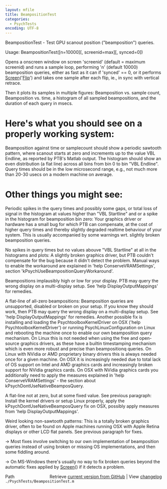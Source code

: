 ```yaml
---
layout: mfile
title: BeampositionTest
categories:
  - PsychTests
encoding: UTF-8
---
```


BeampositionTest - Test GPU scanout position ("beamposition") queries.

Usage: BeampositionTest([n=10000][, screenid=max][, synced=0])

Opens a onscreen window on screen 'screenid' (default = maximum screenid)
and runs a sample loop, performing 'n' (default 10000) beamposition
queries, either as fast as it can if 'synced' == 0, or it performs
[Screen](/docs/Screen)('[Flip](/docs/Flip)') and takes one sample after each flip, ie., in sync with
vertical retrace.

Then it plots its samples in multiple figures:
Beamposition vs. sample count, Beamposition vs. time, a histogram of all
sampled beampositions, and the duration of each query in msecs.

# Here's what you should see on a properly working system:

Beamposition against time or samplecount should show a periodic sawtooth pattern,
where scanout starts at zero and increments up to the value VBL Endline,
as reported by PTB's Matlab output. The histogram should show an even
distribution (a flat line) across all bins from bin 0 to bin "VBL
Endline". Query times should be in the low microsecond range, e.g.,
not much more than 20-30 usecs on a modern machine on average.

# Other things you might see:

Periodic spikes in the query times and possibly some gaps, or total loss
of signal in the histogram at values higher than "VBL Startline" and or a
spike in the histogram for beamposition bin zero: Your graphics driver or
hardware has a small bug for which PTB can compensate, at the cost of
higher query times and thereby slightly degraded realtime behaviour of
your system. This is usually accompanied by some warnings wrt. slightly
broken beamposition queries.

No spikes in query times but no values abouve "VBL Startline" at all in
the histograms and plots: A slightly broken graphics driver, but PTB
couldn't compensate for the bug because it didn't detect the problem.
Manual ways to enable the workaround are explained in 'help
ConserveVRAMSettings', section 'kPsychUseBeampositionQueryWorkaround'.

Beampositions implausibly high or low for your display. PTB may query the
wrong display on a multi-display setup. See 'help DisplayOutputMappings'
for remedies.

A flat-line of all-zero beampositions: Beamposition queries are
unsupported, disabled or broken on your setup. If you know they should
work, then PTB may query the wrong display on a multi-display setup. See
'help DisplayOutputMappings' for remedies. Another possible fix is
installing and loading the PsychtoolboxKernelDriver on OSX ('help
PsychtoolboxKernelDriver') or running PsychLinuxConfiguration on Linux
and rebooting the machine once to enable our own beamposition query
mechanism. On Linux this is not needed when using the free and
open-source graphics drivers, as these have a builtin timestamping
mechanism which is even more robust and precise than beampositionq
queries. On Linux with NVidia or AMD proprietary binary drivers this is
always needed once for a given machine. On OSX it is increasingly needed
due to total lack of OS support on Intel and AMD graphics cards and
increasingly broken support for NVidia graphics cards. On OSX with NVidia
graphics cards you additionally need to apply the measures explained in
'help ConserveVRAMSettings' - the section about kPsychDontUseNativeBeamposQuery.

A flat-line not at zero, but at some fixed value. See previous paragraph:
Install the kernel drivers or setup Linux properly, apply the kPsychDontUseNativeBeamposQuery
fix on OSX, possibly apply measures from 'help DisplayOutputMappings'.

Weird looking non-sawtooth patterns: This is a totally broken graphics
driver, often to be found on Apple machines running OSX with Apple Retina
displays or other LCD flat panels. See previous paragraph for fixes.

-\> Most fixes involve switching to our own implementation of beamposition
queries instead of using broken or missing OS implementations, and then
some fiddling around.

-\> On MS-Windows there's usually no way to fix broken queries beyond the
automatic fixes applied by [Screen](/docs/Screen)() if it detects a problem.



<div class="code_header" style="text-align:right;">
  <span style="float:left;">Path&nbsp;&nbsp;</span> <span class="counter">Retrieve <a href=
  "https://raw.github.com/Psychtoolbox-3/Psychtoolbox-3/beta/./PsychTests/BeampositionTest.m">current version from GitHub</a> | View <a href=
  "https://github.com/Psychtoolbox-3/Psychtoolbox-3/commits/beta/./PsychTests/BeampositionTest.m">changelog</a></span>
</div>
<div class="code">
  <code>./PsychTests/BeampositionTest.m</code>
</div>
